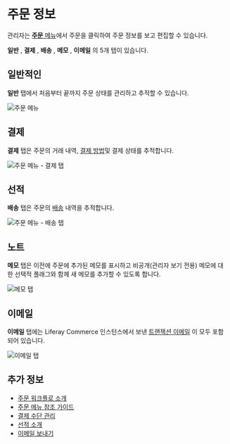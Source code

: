 # 주문 정보

관리자는 [**주문** 메뉴](./orders-menu-reference-guide.md)에서 주문을 클릭하여 주문 정보를 보고 편집할 수 있습니다.

**일반** , **결제** , **배송** , **메모** , **이메일** 의 5개 탭이 있습니다.

## 일반적인

**일반** 탭에서 처음부터 끝까지 주문 상태를 관리하고 추적할 수 있습니다.

![주문 메뉴](./order-information/images/01.png)

## 결제

**결제** 탭은 주문의 거래 내역, [결제 방법](../../store-management/configuring-payment-methods/managing-payment-methods.md)및 결제 상태를 추적합니다.

![주문 메뉴 - 결제 탭](./order-information/images/02.png)

## 선적

**배송** 탭은 주문의 [배송](../shipments/introduction-to-shipments.md) 내역을 추적합니다.

![주문 메뉴 - 배송 탭](./order-information/images/03.png)

## 노트

**메모** 탭은 이전에 주문에 추가된 메모를 표시하고 비공개(관리자 보기 전용) 메모에 대한 선택적 플래그와 함께 새 메모를 추가할 수 있도록 합니다.

![메모 탭](./order-information/images/04.png)

## 이메일

**이메일** 탭에는 Liferay Commerce 인스턴스에서 보낸 [트랜잭션 이메일](../../store-management/sending-emails.md) 이 모두 포함되어 있습니다.

![이메일 탭](./order-information/images/05.png)

## 추가 정보

* [주문 워크플로 소개](../order-workflows/introduction-to-order-workflows.md)
* [주문 메뉴 참조 가이드](./orders-menu-reference-guide.md)
* [결제 수단 관리](../../store-management/configuring-payment-methods/managing-payment-methods.md)
* [선적 소개](../shipments/introduction-to-shipments.md)
* [이메일 보내기](../../store-management/sending-emails.md)
